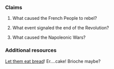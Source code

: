 ### Claims

1. What caused the French People to rebel?

2. What event signaled the end of the Revolution?

3. What caused the Napoleonic Wars?

### Additional resources
[Let them eat bread](http://www.history.com/news/ask-history/did-marie-antoinette-really-say-let-them-eat-cake)! Er….cake! Brioche maybe?
